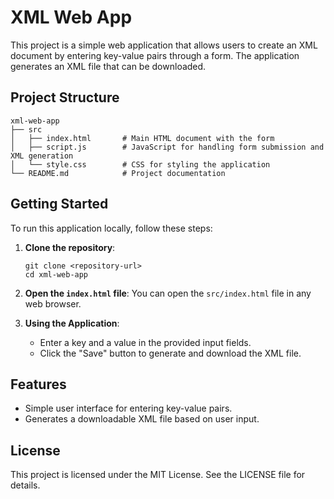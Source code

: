 # XML Web App

This project is a simple web application that allows users to create an XML document by entering key-value pairs through a form. The application generates an XML file that can be downloaded.

## Project Structure

```
xml-web-app
├── src
│   ├── index.html       # Main HTML document with the form
│   ├── script.js        # JavaScript for handling form submission and XML generation
│   └── style.css        # CSS for styling the application
└── README.md            # Project documentation
```

## Getting Started

To run this application locally, follow these steps:

1. **Clone the repository**:
   ```
   git clone <repository-url>
   cd xml-web-app
   ```

2. **Open the `index.html` file**:
   You can open the `src/index.html` file in any web browser.

3. **Using the Application**:
   - Enter a key and a value in the provided input fields.
   - Click the "Save" button to generate and download the XML file.

## Features

- Simple user interface for entering key-value pairs.
- Generates a downloadable XML file based on user input.

## License

This project is licensed under the MIT License. See the LICENSE file for details.